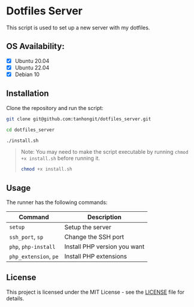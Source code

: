 # Dotfiles Server

This script is used to set up a new server with my dotfiles.

## OS Availability:
- [x] Ubuntu 20.04
- [x] Ubuntu 22.04
- [x] Debian 10

## Installation

Clone the repository and run the script:

```bash
git clone git@github.com:tanhongit/dotfiles_server.git
```

```bash
cd dotfiles_server
```

```bash
./install.sh
```

> Note: You may need to make the script executable by running `chmod +x install.sh` before running it.
> 
> ```bash
> chmod +x install.sh
> ```

## Usage

The runner has the following commands:

| Command               | Description                  |
|-----------------------|------------------------------|
| `setup`               | Setup the server             |
| `ssh_port`, `sp`      | Change the SSH port          |
| `php`, `php-install`  | Install PHP version you want |
| `php_extension`, `pe` | Install PHP extensions       |

## License

This project is licensed under the MIT License - see the [LICENSE](LICENSE) file for details.
